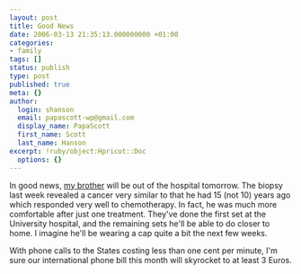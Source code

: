 ```yaml
---
layout: post
title: Good News
date: 2006-03-13 21:35:13.000000000 +01:00
categories:
- family
tags: []
status: publish
type: post
published: true
meta: {}
author:
  login: shanson
  email: papascott-wp@gmail.com
  display_name: PapaScott
  first_name: Scott
  last_name: Hanson
excerpt: !ruby/object:Hpricot::Doc
  options: {}
---
```

<p>In good news, <a href="https://www.papascott.de/archives/2006/03/05/life-sucks/">my brother</a> will be out of the hospital tomorrow. The biopsy last week revealed a cancer very similar to that he had 15 (not 10) years ago which responded very well to chemotherapy. In fact, he was much more comfortable after just one treatment. They've done the first set at the University hospital, and the remaining sets he'll be able to do closer to home. I imagine he'll be wearing a cap quite a bit the next few weeks.</p>
<p>With phone calls to the States costing less than one cent per minute, I'm sure our international phone bill this month will skyrocket to at least 3 Euros. </p>
